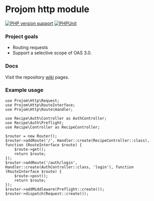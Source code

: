 # Projom http module
[![PHP version support][php-version-badge]][php]
[![PHPUnit][phpunit-ci-badge]][phpunit-action]

[php-version-badge]: https://img.shields.io/badge/php-%5E8.1-7A86B8
[php]: https://www.php.net/supported-versions.php
[phpunit-action]: https://github.com/Klorinmannen/projom-http/actions
[phpunit-ci-badge]: https://github.com/Klorinmannen/projom-http/workflows/PHPUnit/badge.svg

### Project goals
* Routing requests
* Support a selective scope of OAS 3.0.

### Docs
Visit the repository [wiki](https://github.com/Klorinmannen/projom-http/wiki) pages.

### Example usage
````
use Projom\Http\Request;
use Projom\Http\RouteInterface;
use Projom\Http\Route\Handler;

use Recipe\Auth\Controller as AuthController;
use Recipe\Auth\Preflight;
use Recipe\Controller as RecipeController;

$router = new Router();
$router->addRoute('/', Handler::create(RecipeController::class), function (RouteInterface $route) {
	$route->get();
	return $route;
});
$router->addRoute('/auth/login', Handler::create(AuthController::class, 'login'), function (RouteInterface $route) {
	$route->post();
	return $route;
});
$router->addMiddleware(Preflight::create());
$router->dispatch(Request::create());
````
